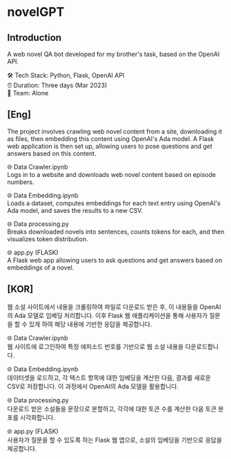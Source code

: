 # novelGPT

## Introduction 
A web novel QA bot developed for my brother's task, based on the OpenAI API.

🛠 Tech Stack: Python, Flask, OpenAI API  
⏰ Duration: Three days (Mar 2023)  
👥 Team: Alone

## [Eng]   
The project involves crawling web novel content from a site, downloading it as files, then embedding this content using OpenAI's Ada model. A Flask web application is then set up, allowing users to pose questions and get answers based on this content.  

🌐 Data Crawler.ipynb  
Logs in to a website and downloads web novel content based on episode numbers.  

🌐 Data Embedding.ipynb  
Loads a dataset, computes embeddings for each text entry using OpenAI's Ada model, and saves the results to a new CSV.  

🌐 Data processing.py  
Breaks downloaded novels into sentences, counts tokens for each, and then visualizes token distribution.  

🌐 app.py (FLASK)  
A Flask web app allowing users to ask questions and get answers based on embeddings of a novel.

## [KOR]
웹 소설 사이트에서 내용을 크롤링하여 파일로 다운로드 받은 후, 이 내용들을 OpenAI의 Ada 모델로 임베딩 처리합니다. 이후 Flask 웹 애플리케이션을 통해 사용자가 질문을 할 수 있게 하여 해당 내용에 기반한 응답을 제공합니다.

🌐 Data Crawler.ipynb  
웹 사이트에 로그인하여 특정 에피소드 번호를 기반으로 웹 소설 내용을 다운로드합니다.  

🌐 Data Embedding.ipynb  
데이터셋을 로드하고, 각 텍스트 항목에 대한 임베딩을 계산한 다음, 결과를 새로운 CSV로 저장합니다. 이 과정에서 OpenAI의 Ada 모델을 활용합니다.  

🌐 Data processing.py  
다운로드 받은 소설들을 문장으로 분할하고, 각각에 대한 토큰 수를 계산한 다음 토큰 분포를 시각화합니다.  

🌐 app.py (FLASK)  
사용자가 질문을 할 수 있도록 하는 Flask 웹 앱으로, 소설의 임베딩을 기반으로 응답을 제공합니다.

